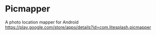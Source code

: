 # Picmapper

A photo location mapper for Android
https://play.google.com/store/apps/details?id=com.litesplash.picmapper
